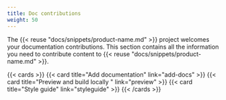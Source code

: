```yaml
---
title: Doc contributions
weight: 50
---
```


The {{< reuse "docs/snippets/product-name.md" >}} project welcomes your documentation contributions. This section contains all the information you need to contribute content to {{< reuse "docs/snippets/product-name.md" >}}.

{{< cards >}}
{{< card title="Add documentation" link="add-docs" >}}
{{< card title="Preview and build locally " link="preview" >}}
{{< card title="Style guide" link="styleguide" >}}
{{< /cards >}}


